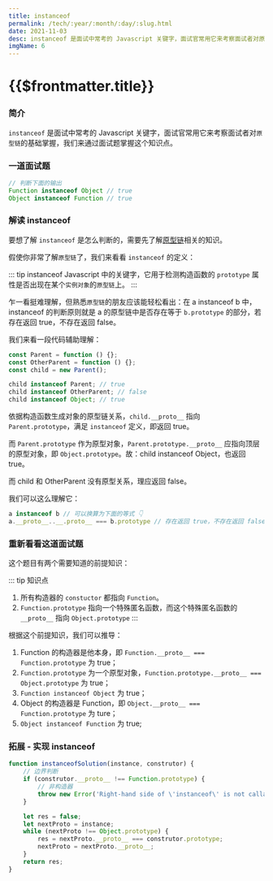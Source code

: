 ```yaml
---
title: instanceof
permalink: /tech/:year/:month/:day/:slug.html
date: 2021-11-03
desc: instanceof 是面试中常考的 Javascript 关键字，面试官常用它来考察面试者对原型链的基础掌握，我们来通过面试题掌握这个知识点。
imgName: 6
---
```


# {{$frontmatter.title}}

### 简介
`instanceof` 是面试中常考的 Javascript 关键字，面试官常用它来考察面试者对`原型链`的基础掌握，我们来通过面试题掌握这个知识点。

### 一道面试题
```js
// 判断下面的输出
Function instanceof Object // true
Object instanceof Function // true
```

### 解读 instanceof
要想了解 `instanceof` 是怎么判断的，需要先了解[原型链](./原型链.md)相关的知识。

假使你非常了解`原型链`了，我们来看看 `instanceof` 的定义：

::: tip instanceof
Javascript 中的关键字，它用于检测构造函数的 `prototype` 属性是否出现在某个`实例对象`的`原型链`上。
:::

乍一看挺难理解，但熟悉`原型链`的朋友应该能轻松看出：在 a instanceof b 中，instanceof 的判断原则就是 a 的原型链中是否存在等于 `b.prototype` 的部分，若存在返回 true，不存在返回 false。

我们来看一段代码辅助理解：

```js
const Parent = function () {};
const OtherParent = function () {};
const child = new Parent();

child instanceof Parent; // true
child instanceof OtherParent; // false
child instanceof Object; // true
```

依据构造函数生成对象的原型链关系，`child.__proto__` 指向 `Parent.prototype`，满足 `instanceof` 定义，即返回 true。

而 `Parent.prototype` 作为原型对象，`Parent.prototype.__proto__` 应指向顶层的原型对象，即 `Object.prototype`。故：child instanceof Object，也返回 true。

而 child 和 OtherParent 没有原型关系，理应返回 false。

我们可以这么理解它：

```js
a instanceof b // 可以换算为下面的等式 👇
a.__proto__..__.proto__ === b.prototype // 存在返回 true，不存在返回 false
```

### 重新看看这道面试题
这个题目有两个需要知道的前提知识：

::: tip 知识点
1. 所有构造器的 `constuctor` 都指向 `Function`。
2. `Function.prototype` 指向一个特殊匿名函数，而这个特殊匿名函数的 `__proto__` 指向 `Object.prototype`
:::

根据这个前提知识，我们可以推导：

1. Function 的构造器是他本身，即 `Function.__proto__ === Function.prototype` 为 true；
2. `Function.prototype` 为一个原型对象，`Function.prototype.__proto__ === Object.prototype` 为 true；
3. `Function instanceof Object` 为 true；
4. Object 的构造器是 Function，即 `Object.__proto__ === Function.prototype` 为 ture；
5. `Object instanceof Function` 为 true;

### 拓展 - 实现 instanceof
```js
function instanceofSolution(instance, construtor) {
    // 边界判断
    if (construtor.__proto__ !== Function.prototype) {
        // 非构造器
        throw new Error('Right-hand side of \'instanceof\' is not callable')
    }

    let res = false;
    let nextProto = instance;
    while (nextProto !== Object.prototype) {
        res = nextProto.__proto__ === construtor.prototype;
        nextProto = nextProto.__proto__;
    }
    return res;
}
```

